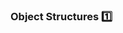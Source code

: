 ### Object Structures :one:

<panel type="seamless" header="%%-----------------------------------------%%" expanded>
  <include src="./index.md#main" />
</panel>
